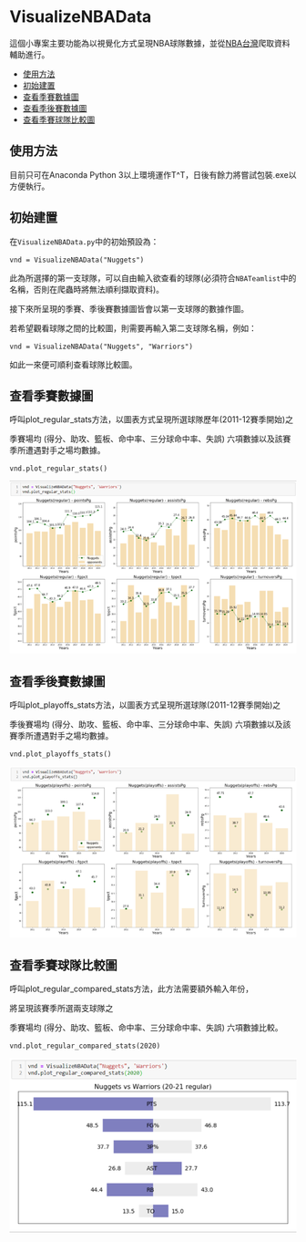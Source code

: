 # VisualizeNBAData

這個小專案主要功能為以視覺化方式呈現NBA球隊數據，並從[NBA台灣](https://nba.udn.com/nba/index)爬取資料輔助進行。
+ [使用方法](#使用方法)
+ [初始建置](#初始建置)
+ [查看季賽數據圖](#查看季賽數據圖)
+ [查看季後賽數據圖](#查看季後賽數據圖)
+ [查看季賽球隊比較圖](#查看季賽球隊比較圖)

## 使用方法
目前只可在Anaconda Python 3以上環境運作T^T，日後有餘力將嘗試包裝.exe以方便執行。

## 初始建置
在```VisualizeNBAData.py```中的初始預設為：
```
vnd = VisualizeNBAData("Nuggets")
```
此為所選擇的第一支球隊，可以自由輸入欲查看的球隊(必須符合```NBATeamlist```中的名稱，否則在爬蟲時將無法順利擷取資料)。

接下來所呈現的季賽、季後賽數據圖皆會以第一支球隊的數據作圖。

若希望觀看球隊之間的比較圖，則需要再輸入第二支球隊名稱，例如：
```
vnd = VisualizeNBAData("Nuggets", "Warriors")
```
如此一來便可順利查看球隊比較圖。

## 查看季賽數據圖
呼叫plot_regular_stats方法，以圖表方式呈現所選球隊歷年(2011-12賽季開始)之

季賽場均 (得分、助攻、籃板、命中率、三分球命中率、失誤) 六項數據以及該賽季所遭遇對手之場均數據。
```
vnd.plot_regular_stats()
```
<img src="./Images/regular_stats.png">

## 查看季後賽數據圖
呼叫plot_playoffs_stats方法，以圖表方式呈現所選球隊(2011-12賽季開始)之

季後賽場均 (得分、助攻、籃板、命中率、三分球命中率、失誤) 六項數據以及該賽季所遭遇對手之場均數據。
```
vnd.plot_playoffs_stats()
```
<img src="./Images/playoffs_stats.png">

## 查看季賽球隊比較圖
呼叫plot_regular_compared_stats方法，此方法需要額外輸入年份，

將呈現該賽季所選兩支球隊之

季賽場均 (得分、助攻、籃板、命中率、三分球命中率、失誤) 六項數據比較。
```
vnd.plot_regular_compared_stats(2020)
```
<img src="./Images/regular_compared_stats.png">
